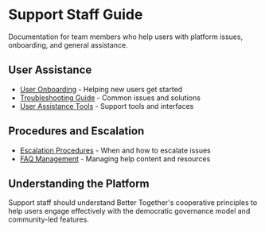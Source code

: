 # Support Staff Guide

Documentation for team members who help users with platform issues, onboarding, and general assistance.

## User Assistance
- [User Onboarding](user_onboarding.md) - Helping new users get started
- [Troubleshooting Guide](troubleshooting.md) - Common issues and solutions
- [User Assistance Tools](user_assistance_tools.md) - Support tools and interfaces

## Procedures and Escalation
- [Escalation Procedures](escalation_procedures.md) - When and how to escalate issues
- [FAQ Management](faq_management.md) - Managing help content and resources

## Understanding the Platform
Support staff should understand Better Together's cooperative principles to help users engage effectively with the democratic governance model and community-led features.
